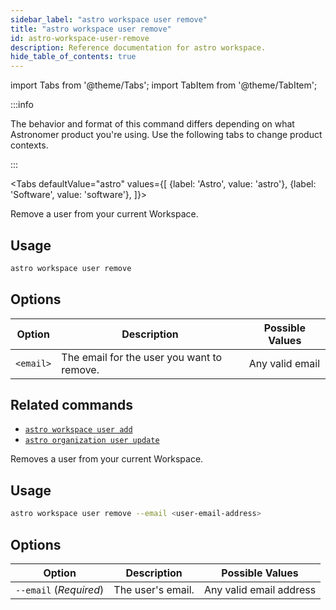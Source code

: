 ```yaml
---
sidebar_label: "astro workspace user remove"
title: "astro workspace user remove"
id: astro-workspace-user-remove
description: Reference documentation for astro workspace.
hide_table_of_contents: true
---
```


import Tabs from '@theme/Tabs';
import TabItem from '@theme/TabItem';

:::info  

The behavior and format of this command differs depending on what Astronomer product you're using. Use the following tabs to change product contexts. 

:::

<Tabs
    defaultValue="astro"
    values={[
        {label: 'Astro', value: 'astro'},
        {label: 'Software', value: 'software'},
    ]}>
<TabItem value="astro">

Remove a user from your current Workspace. 

## Usage

```bash
astro workspace user remove
```

## Options

| Option    | Description                                | Possible Values |
| --------- | ------------------------------------------ | --------------- |
| `<email>` | The email for the user you want to remove. | Any valid email |

## Related commands

- [`astro workspace user add`](cli/astro-workspace-user-add.md)
- [`astro organization user update`](cli/astro-organization-user-update.md)

</TabItem>
<TabItem value="software">

Removes a user from your current Workspace.

## Usage

```bash
astro workspace user remove --email <user-email-address>
```

## Options

| Option                 | Description       | Possible Values         |
| ---------------------- | ----------------- | ----------------------- |
| `--email` (_Required_) | The user's email. | Any valid email address |


</TabItem>
</Tabs>
